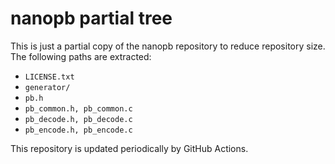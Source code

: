 # nanopb partial tree

This is just a partial copy of the nanopb repository to reduce repository size.
The following paths are extracted:

- `LICENSE.txt`
- `generator/`
- `pb.h`
- `pb_common.h, pb_common.c`
- `pb_decode.h, pb_decode.c`
- `pb_encode.h, pb_encode.c`

This repository is updated periodically by GitHub Actions.